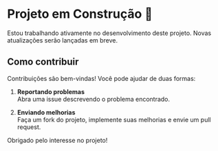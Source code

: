 # Projeto em Construção 🚧

Estou trabalhando ativamente no desenvolvimento deste projeto. Novas atualizações serão lançadas em breve.

## Como contribuir

Contribuições são bem-vindas! Você pode ajudar de duas formas:

1. **Reportando problemas**  
   Abra uma issue descrevendo o problema encontrado.

2. **Enviando melhorias**  
   Faça um fork do projeto, implemente suas melhorias e envie um pull request.

Obrigado pelo interesse no projeto!
